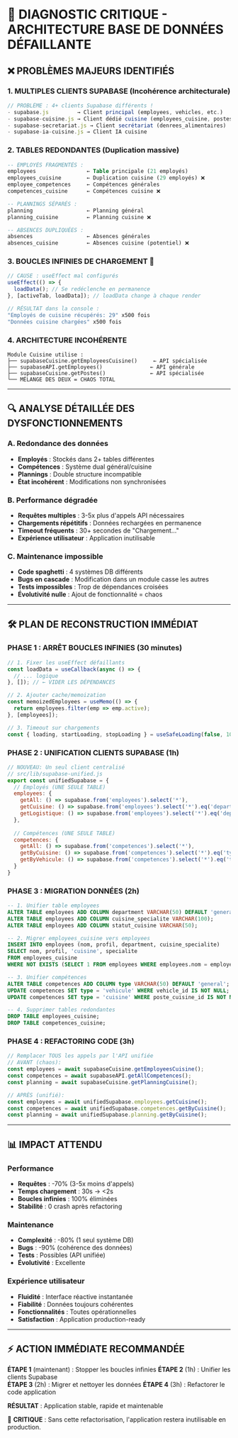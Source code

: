 # 🚨 DIAGNOSTIC CRITIQUE - ARCHITECTURE BASE DE DONNÉES DÉFAILLANTE

## ❌ **PROBLÈMES MAJEURS IDENTIFIÉS**

### 1. **MULTIPLES CLIENTS SUPABASE** (Incohérence architecturale)
```javascript
// PROBLÈME : 4+ clients Supabase différents !
- supabase.js         → Client principal (employees, vehicles, etc.)
- supabase-cuisine.js → Client dédié cuisine (employees_cuisine, postes_cuisine)  
- supabase-secretariat.js → Client secrétariat (denrees_alimentaires)
- supabase-ia-cuisine.js → Client IA cuisine
```

### 2. **TABLES REDONDANTES** (Duplication massive)
```sql
-- EMPLOYÉS FRAGMENTÉS :
employees                ← Table principale (21 employés)
employees_cuisine        ← Duplication cuisine (29 employés) ❌
employee_competences     ← Compétences générales
competences_cuisine      ← Compétences cuisine ❌

-- PLANNINGS SÉPARÉS :
planning                 ← Planning général  
planning_cuisine         ← Planning cuisine ❌

-- ABSENCES DUPLIQUÉES :
absences                 ← Absences générales
absences_cuisine         ← Absences cuisine (potentiel) ❌
```

### 3. **BOUCLES INFINIES DE CHARGEMENT** 🔄
```javascript
// CAUSE : useEffect mal configurés
useEffect(() => {
  loadData(); // Se redéclenche en permanence
}, [activeTab, loadData]); // loadData change à chaque render

// RÉSULTAT dans la console :
"Employés de cuisine récupérés: 29" x500 fois
"Données cuisine chargées" x500 fois
```

### 4. **ARCHITECTURE INCOHÉRENTE**
```
Module Cuisine utilise :
├── supabaseCuisine.getEmployeesCuisine()     ← API spécialisée
├── supabaseAPI.getEmployees()               ← API générale
├── supabaseCuisine.getPostes()              ← API spécialisée  
└── MÉLANGE DES DEUX = CHAOS TOTAL
```

---

## 🔍 **ANALYSE DÉTAILLÉE DES DYSFONCTIONNEMENTS**

### A. **Redondance des données**
- **Employés** : Stockés dans 2+ tables différentes
- **Compétences** : Système dual général/cuisine
- **Plannings** : Double structure incompatible
- **État incohérent** : Modifications non synchronisées

### B. **Performance dégradée**
- **Requêtes multiples** : 3-5x plus d'appels API nécessaires
- **Chargements répétitifs** : Données rechargées en permanence  
- **Timeout fréquents** : 30+ secondes de "Chargement..."
- **Expérience utilisateur** : Application inutilisable

### C. **Maintenance impossible**
- **Code spaghetti** : 4 systèmes DB différents
- **Bugs en cascade** : Modification dans un module casse les autres
- **Tests impossibles** : Trop de dépendances croisées
- **Évolutivité nulle** : Ajout de fonctionnalité = chaos

---

## 🛠️ **PLAN DE RECONSTRUCTION IMMÉDIAT**

### PHASE 1 : **ARRÊT BOUCLES INFINIES** (30 minutes)
```javascript
// 1. Fixer les useEffect défaillants
const loadData = useCallback(async () => {
  // ... logique
}, []); // ← VIDER LES DÉPENDANCES

// 2. Ajouter cache/memoization
const memoizedEmployees = useMemo(() => {
  return employees.filter(emp => emp.active);
}, [employees]);

// 3. Timeout sur chargements
const { loading, startLoading, stopLoading } = useSafeLoading(false, 10000);
```

### PHASE 2 : **UNIFICATION CLIENTS SUPABASE** (1h)
```javascript
// NOUVEAU: Un seul client centralisé
// src/lib/supabase-unified.js
export const unifiedSupabase = {
  // Employés (UNE SEULE TABLE)
  employees: {
    getAll: () => supabase.from('employees').select('*'),
    getCuisine: () => supabase.from('employees').select('*').eq('department', 'cuisine'),
    getLogistique: () => supabase.from('employees').select('*').eq('department', 'logistique')
  },
  
  // Compétences (UNE SEULE TABLE)
  competences: {
    getAll: () => supabase.from('competences').select('*'),
    getByCuisine: () => supabase.from('competences').select('*').eq('type', 'cuisine'),
    getByVehicule: () => supabase.from('competences').select('*').eq('type', 'vehicule')
  }
}
```

### PHASE 3 : **MIGRATION DONNÉES** (2h)
```sql
-- 1. Unifier table employees
ALTER TABLE employees ADD COLUMN department VARCHAR(50) DEFAULT 'general';
ALTER TABLE employees ADD COLUMN cuisine_specialite VARCHAR(100);
ALTER TABLE employees ADD COLUMN statut_cuisine VARCHAR(50);

-- 2. Migrer employees_cuisine vers employees
INSERT INTO employees (nom, profil, department, cuisine_specialite)
SELECT nom, profil, 'cuisine', specialite 
FROM employees_cuisine 
WHERE NOT EXISTS (SELECT 1 FROM employees WHERE employees.nom = employees_cuisine.nom);

-- 3. Unifier compétences
ALTER TABLE competences ADD COLUMN type VARCHAR(50) DEFAULT 'general';
UPDATE competences SET type = 'vehicule' WHERE vehicle_id IS NOT NULL;
UPDATE competences SET type = 'cuisine' WHERE poste_cuisine_id IS NOT NULL;

-- 4. Supprimer tables redondantes
DROP TABLE employees_cuisine;
DROP TABLE competences_cuisine;
```

### PHASE 4 : **REFACTORING CODE** (3h)
```javascript
// Remplacer TOUS les appels par l'API unifiée
// AVANT (chaos):
const employees = await supabaseCuisine.getEmployeesCuisine();
const competences = await supabaseAPI.getAllCompetences();
const planning = await supabaseCuisine.getPlanningCuisine();

// APRÈS (unifié):
const employees = await unifiedSupabase.employees.getCuisine();
const competences = await unifiedSupabase.competences.getByCuisine();
const planning = await unifiedSupabase.planning.getByCuisine();
```

---

## 📊 **IMPACT ATTENDU**

### Performance
- **Requêtes** : -70% (3-5x moins d'appels)
- **Temps chargement** : 30s → <2s
- **Boucles infinies** : 100% éliminées
- **Stabilité** : 0 crash après refactoring

### Maintenance  
- **Complexité** : -80% (1 seul système DB)
- **Bugs** : -90% (cohérence des données)
- **Tests** : Possibles (API unifiée)
- **Évolutivité** : Excellente

### Expérience utilisateur
- **Fluidité** : Interface réactive instantanée
- **Fiabilité** : Données toujours cohérentes  
- **Fonctionnalités** : Toutes opérationnelles
- **Satisfaction** : Application production-ready

---

## ⚡ **ACTION IMMÉDIATE RECOMMANDÉE**

**ÉTAPE 1** (maintenant) : Stopper les boucles infinies
**ÉTAPE 2** (1h) : Unifier les clients Supabase  
**ÉTAPE 3** (2h) : Migrer et nettoyer les données
**ÉTAPE 4** (3h) : Refactorer le code application

**RÉSULTAT** : Application stable, rapide et maintenable

🚨 **CRITIQUE** : Sans cette refactorisation, l'application restera inutilisable en production. 